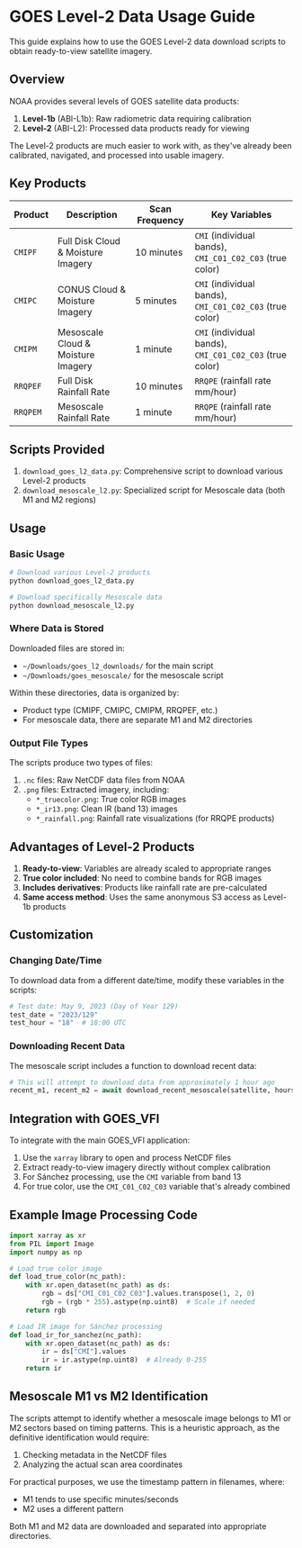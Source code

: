 # GOES Level-2 Data Usage Guide

This guide explains how to use the GOES Level-2 data download scripts to obtain ready-to-view satellite imagery.

## Overview

NOAA provides several levels of GOES satellite data products:

1. **Level-1b** (ABI-L1b): Raw radiometric data requiring calibration
2. **Level-2** (ABI-L2): Processed data products ready for viewing

The Level-2 products are much easier to work with, as they've already been calibrated, navigated, and processed into usable imagery.

## Key Products

| Product | Description | Scan Frequency | Key Variables |
|---------|-------------|----------------|--------------|
| `CMIPF` | Full Disk Cloud & Moisture Imagery | 10 minutes | `CMI` (individual bands), `CMI_C01_C02_C03` (true color) |
| `CMIPC` | CONUS Cloud & Moisture Imagery | 5 minutes | `CMI` (individual bands), `CMI_C01_C02_C03` (true color) |
| `CMIPM` | Mesoscale Cloud & Moisture Imagery | 1 minute | `CMI` (individual bands), `CMI_C01_C02_C03` (true color) |
| `RRQPEF` | Full Disk Rainfall Rate | 10 minutes | `RRQPE` (rainfall rate mm/hour) |
| `RRQPEM` | Mesoscale Rainfall Rate | 1 minute | `RRQPE` (rainfall rate mm/hour) |

## Scripts Provided

1. `download_goes_l2_data.py`: Comprehensive script to download various Level-2 products
2. `download_mesoscale_l2.py`: Specialized script for Mesoscale data (both M1 and M2 regions)

## Usage

### Basic Usage

```bash
# Download various Level-2 products
python download_goes_l2_data.py

# Download specifically Mesoscale data
python download_mesoscale_l2.py
```

### Where Data is Stored

Downloaded files are stored in:
- `~/Downloads/goes_l2_downloads/` for the main script
- `~/Downloads/goes_mesoscale/` for the mesoscale script

Within these directories, data is organized by:
- Product type (CMIPF, CMIPC, CMIPM, RRQPEF, etc.)
- For mesoscale data, there are separate M1 and M2 directories

### Output File Types

The scripts produce two types of files:

1. `.nc` files: Raw NetCDF data files from NOAA
2. `.png` files: Extracted imagery, including:
   - `*_truecolor.png`: True color RGB images
   - `*_ir13.png`: Clean IR (band 13) images
   - `*_rainfall.png`: Rainfall rate visualizations (for RRQPE products)

## Advantages of Level-2 Products

1. **Ready-to-view**: Variables are already scaled to appropriate ranges
2. **True color included**: No need to combine bands for RGB images
3. **Includes derivatives**: Products like rainfall rate are pre-calculated
4. **Same access method**: Uses the same anonymous S3 access as Level-1b products

## Customization

### Changing Date/Time

To download data from a different date/time, modify these variables in the scripts:

```python
# Test date: May 9, 2023 (Day of Year 129)
test_date = "2023/129"
test_hour = "18"  # 18:00 UTC
```

### Downloading Recent Data

The mesoscale script includes a function to download recent data:

```python
# This will attempt to download data from approximately 1 hour ago
recent_m1, recent_m2 = await download_recent_mesoscale(satellite, hours_back=1)
```

## Integration with GOES_VFI

To integrate with the main GOES_VFI application:

1. Use the `xarray` library to open and process NetCDF files
2. Extract ready-to-view imagery directly without complex calibration
3. For Sánchez processing, use the `CMI` variable from band 13
4. For true color, use the `CMI_C01_C02_C03` variable that's already combined

## Example Image Processing Code

```python
import xarray as xr
from PIL import Image
import numpy as np

# Load true color image
def load_true_color(nc_path):
    with xr.open_dataset(nc_path) as ds:
        rgb = ds["CMI_C01_C02_C03"].values.transpose(1, 2, 0)
        rgb = (rgb * 255).astype(np.uint8)  # Scale if needed
    return rgb

# Load IR image for Sánchez processing
def load_ir_for_sanchez(nc_path):
    with xr.open_dataset(nc_path) as ds:
        ir = ds["CMI"].values
        ir = ir.astype(np.uint8)  # Already 0-255
    return ir
```

## Mesoscale M1 vs M2 Identification

The scripts attempt to identify whether a mesoscale image belongs to M1 or M2 sectors based on timing patterns. This is a heuristic approach, as the definitive identification would require:

1. Checking metadata in the NetCDF files
2. Analyzing the actual scan area coordinates

For practical purposes, we use the timestamp pattern in filenames, where:
- M1 tends to use specific minutes/seconds
- M2 uses a different pattern

Both M1 and M2 data are downloaded and separated into appropriate directories.